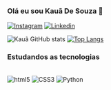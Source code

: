 ### Olá eu sou Kauã De Souza 👋
[![Instagram](https://img.shields.io/badge/Instagram-E4405F?style=for-the-badge&logo=instagram&logoColor=white)](https://www.instagram.com/u_tal_du_hs/)
[![Linkedin](https://img.shields.io/badge/LinkedIn-0077B5?style=for-the-badge&logo=linkedin&logoColor=white)](https://www.linkedin.com/in/kauã-de-souza-947700306/)

![Kauã GitHub stats](https://github-readme-stats.vercel.app/api?username=HSMERCENARIO&show_icons=true&theme=tokyonight)
[![Top Langs](https://github-readme-stats.vercel.app/api/top-langs/?username=HSMERCENARIO&layout=pie)](https://github.com/anuraghazra/github-readme-stats)

### Estudandos as tecnologias

<div style="display: inline_block"><br>
    <img aling="center" alt="html5" src="https://img.shields.io/badge/HTML5-E34F26?style=for-the-badge&logo=html5&logoColor=white" />
    <img aling="center" alt="CSS3" src="https://img.shields.io/badge/CSS3-1572B6?style=for-the-badge&logo=css3&logoColor=white" />
    <img aling="center" alt="Python" src="https://img.shields.io/badge/Python-3776AB?style=for-the-badge&logo=python&logoColor=white" />

</div>

